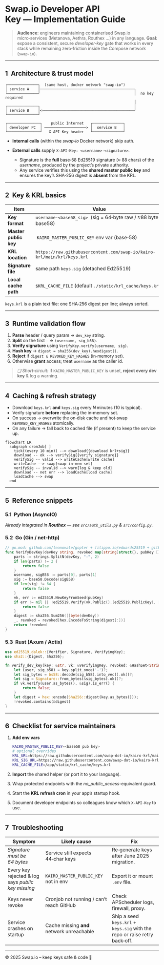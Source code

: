 # Swap.io Developer API Key — **Implementation Guide**

> **Audience:** engineers maintaining containerised Swap.io micro‑services (Metanova, Aethra, Routhex …) in any language.
> **Goal:** expose a consistent, secure *developer‑key* gate that works in every stack while remaining zero‑friction inside the Compose network (`swap-io`).

---

## 1  Architecture & trust model

```text
┌──────────────┐  (same host, docker network "swap-io")
│ service A    │───────────────────────────────────────────┐
└──────────────┘                                           │  no key required
                                                           │
┌──────────────┐                                           │
│ service B    │<──────────────────────────────────────────┘
└──────────────┘

┌───────────────┐    public Internet   ┌──────────────┐
│ developer PC  │ ───────────────────> │  service B   │
└───────────────┘   X-API-Key header   └──────────────┘
```

* **Internal calls** (within the *swap‑io* Docker network) skip auth.
* **External calls** supply `X-API-Key: <username>-<signature>`.

  * Signature is the **full** base‑58 Ed25519 signature (≈ 88 chars) of the *username*, produced by the project’s private authority.
  * Any service verifies this using the **shared master public key** and ensures the key’s SHA‑256 digest is **absent** from the KRL.

---

## 2  Key & KRL basics

| Item                  | Value                                                                   |
| --------------------- | ----------------------------------------------------------------------- |
| **Key format**        | `username-<base58_sig>`  (sig = 64‑byte raw / ≈88 byte base58)          |
| **Master public key** |  `KAIRO_MASTER_PUBLIC_KEY` env var (base‑58)                              |
| **KRL location**      | `https://raw.githubusercontent.com/swap-io/kairo-krl/main/krl/keys.krl` |
| **Signature file**    | same path `keys.sig` (detached Ed25519)                                 |
| **Local cache path**  | `$KRL_CACHE_FILE` (default `./static/krl_cache/keys.krl`)               |

`keys.krl` is a plain text file: one SHA‑256 digest per line; always sorted.

---

## 3  Runtime validation flow

1. **Parse** header / query param → `dev_key` string.
2. **Split** on the first `-` ⇒ `(username, sig_b58)`.
3. **Verify signature** using `VerifyKey.verify(username, sig)`.
4. **Hash key** → `digest = sha256(dev_key).hexdigest()`.
5. **Reject** if `digest ∈ REVOKED_KEY_HASHES` (in‑memory set).
6. Otherwise **grant** access; treat `username` as the caller id.

> *❑ Short‑circuit:* if `KAIRO_MASTER_PUBLIC_KEY` is unset, **reject every dev key** & log a warning.

---

## 4  Caching & refresh strategy

* Download `keys.krl` **and** `keys.sig` every *N* minutes (10 is typical).
* Verify signature **before** replacing the in‑memory set.
* On success → overwrite the on‑disk cache and hot‑swap `REVOKED_KEY_HASHES` atomically.
* On any failure → fall back to cached file (if present) to keep the service up.

```mermaid
flowchart LR
  subgraph cronJob[ ]
    tick((every 10 min)) --> download{{download krl+sig}}
    download -- ok --> verifySig{{verify signature}}
    verifySig -- valid --> writeCache[write cache]
    writeCache --> swap[swap in‑mem set]
    verifySig -- invalid --> warn[log & keep old]
    download -- net err --> loadCache[load cache]
    loadCache --> swap
  end
```

---

## 5  Reference snippets

### 5.1  Python (AsyncIO)

*Already integrated in **Routhex** — see `src/auth_utils.py` & `src/config.py`.*

### 5.2  Go (Gin / net‑http)

```go
// go.mod: github.com/leanovate/gopter + filippo.io/edwards25519 + github.com/btcsuite/btcutil/base58
func VerifyDevKey(devKey string, revoked map[string]struct{}, pubKey []byte) bool {
    parts := strings.SplitN(devKey, "-", 2)
    if len(parts) != 2 {
        return false
    }
    username, sigB58 := parts[0], parts[1]
    sig := base58.Decode(sigB58)
    if len(sig) != 64 {
        return false
    }
    vk, err := ed25519.NewKeyFromSeed(pubKey)
    if err != nil || !ed25519.Verify(vk.Public().(ed25519.PublicKey), []byte(username), sig) {
        return false
    }
    digest := sha256.Sum256([]byte(devKey))
    _, revoked = revoked[hex.EncodeToString(digest[:])]
    return !revoked
}
```

### 5.3  Rust (Axum / Actix)

```rust
use ed25519_dalek::{Verifier, Signature, VerifyingKey};
use sha2::{Digest, Sha256};

fn verify_dev_key(key: &str, vk: &VerifyingKey, revoked: &HashSet<String>) -> bool {
    let (user, sig_b58) = key.split_once('-')?;
    let sig_bytes = bs58::decode(sig_b58).into_vec().ok()?;
    let sig = Signature::from_bytes(&sig_bytes).ok()?;
    if vk.verify(user.as_bytes(), &sig).is_err() {
        return false;
    }
    let digest = hex::encode(Sha256::digest(key.as_bytes()));
    !revoked.contains(&digest)
}
```

---

## 6  Checklist for service maintainers

1. **Add env vars**

   ```bash
   KAIRO_MASTER_PUBLIC_KEY=<base58 pub key>
   # optional overrides
   KRL_URL=https://raw.githubusercontent.com/swap-dot-io/kairo-krl/main/krl/keys.krl
   KRL_SIG_URL=https://raw.githubusercontent.com/swap-dot-io/kairo-krl/main/krl/keys.sig
   KRL_CACHE_FILE=/app/static/krl_cache/keys.krl
   ```
2. **Import** the shared helper (or port it to your language).
3. Wrap protected endpoints with the *no\_public\_access*-equivalent guard.
4. Start the **KRL refresh cron** in your app’s startup hook.
5. Document developer endpoints so colleagues know which `X-API-Key` to use.

---

## 7  Troubleshooting

| Symptom                                            | Likely cause                              | Fix                                                                        |
| -------------------------------------------------- | ----------------------------------------- | -------------------------------------------------------------------------- |
| *Signature must be 64 bytes*                       | Service still expects 44‑char keys        | Re‑generate keys after June 2025 migration.                                |
| Every key rejected & log says *public key missing* | `KAIRO_MASTER_PUBLIC_KEY` not in env        | Export it or mount `.env` file.                                            |
| Keys never revoke                                  | Cronjob not running / can’t reach GitHub  | Check APScheduler logs, firewall, proxy.                                   |
| Service crashes on startup                         | Cache missing **and** network unreachable | Ship a seed `keys.krl` + `keys.sig` with the repo or raise retry back‑off. |

---

© 2025 Swap.io – keep keys safe & code 💪
